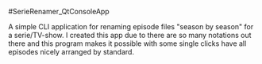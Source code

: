 #SerieRenamer_QtConsoleApp

A simple CLI application for renaming episode files "season by season" for a serie/TV-show.
I created this app due to there are so many notations out there and this program makes it possible with some single clicks have all episodes nicely arranged by standard.